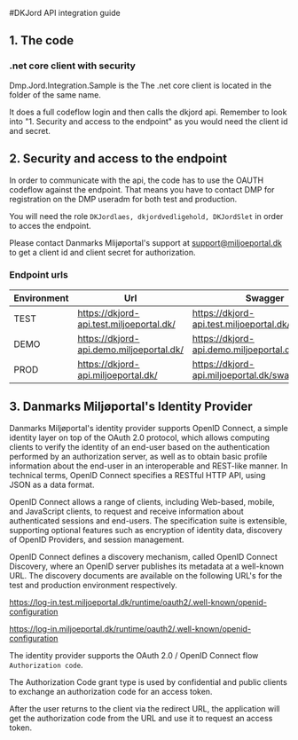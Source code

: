 #DKJord API integration guide

## 1. The code
### .net core client with security
Dmp.Jord.Integration.Sample is the The .net core client is located in the folder of the same name.

It does a full codeflow login and then calls the dkjord api. Remember to look into "1. Security and access to the endpoint" as you would need the client id and secret.


## 2. Security and access to the endpoint

In order to communicate with the api, the code has to use the OAUTH codeflow against the endpoint. That means you have to contact DMP for registration on the DMP useradm for both test and production.

You will need the role `DKJordlaes, dkjordvedligehold, DKJordSlet` in order to acces the endpoint. 

Please contact Danmarks Mlijøportal's support at support@miljoeportal.dk to get a client id and client secret for authorization.

### Endpoint urls

| Environment | Url |Swagger | Swagger definintion|
| ----------- | ---------------- |----|---|
| TEST        |  https://dkjord-api.test.miljoeportal.dk/ | https://dkjord-api.test.miljoeportal.dk/swagger/ |https://dkjord-api.test.miljoeportal.dk/swagger/v1/swagger.json |
| DEMO        | https://dkjord-api.demo.miljoeportal.dk/ | https://dkjord-api.demo.miljoeportal.dk/swagger/ |https://dkjord-api.demo.miljoeportal.dk/swagger/v1/swagger.json |
| PROD        | https://dkjord-api.miljoeportal.dk/ | https://dkjord-api.miljoeportal.dk/swagger/ |https://dkjord-api.miljoeportal.dk/swagger/v1/swagger.json |


## 3. Danmarks Miljøportal's Identity Provider
Danmarks Miljøportal's identity provider supports OpenID Connect, a simple identity layer on top of the OAuth 2.0 protocol, which allows computing clients to verify the identity of an end-user based on the authentication performed by an authorization server, as well as to obtain basic profile information about the end-user in an interoperable and REST-like manner. In technical terms, OpenID Connect specifies a RESTful HTTP API, using JSON as a data format.

OpenID Connect allows a range of clients, including Web-based, mobile, and JavaScript clients, to request and receive information about authenticated sessions and end-users. The specification suite is extensible, supporting optional features such as encryption of identity data, discovery of OpenID Providers, and session management.

OpenID Connect defines a discovery mechanism, called OpenID Connect Discovery, where an OpenID server publishes its metadata at a well-known URL. The discovery documents are available on the following URL's for the test and production environment respectively.

https://log-in.test.miljoeportal.dk/runtime/oauth2/.well-known/openid-configuration

https://log-in.miljoeportal.dk/runtime/oauth2/.well-known/openid-configuration


The identity provider supports the OAuth 2.0 / OpenID Connect flow ``Authorization code``.

The Authorization Code grant type is used by confidential and public clients to exchange an authorization code for an access token.

After the user returns to the client via the redirect URL, the application will get the authorization code from the URL and use it to request an access token.


